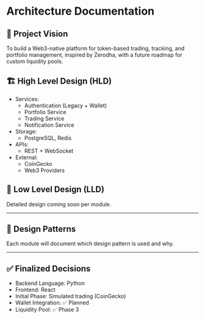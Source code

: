 # Architecture Documentation

## 🎯 Project Vision

To build a Web3-native platform for token-based trading, tracking, and portfolio management, inspired by Zerodha, with a future roadmap for custom liquidity pools.

## 🏗️ High Level Design (HLD)

- Services:
  - Authentication (Legacy + Wallet)
  - Portfolio Service
  - Trading Service
  - Notification Service
- Storage:
  - PostgreSQL, Redis
- APIs:
  - REST + WebSocket
- External:
  - CoinGecko
  - Web3 Providers

## 🧱 Low Level Design (LLD)

Detailed design coming soon per module.

---

## 📌 Design Patterns

Each module will document which design pattern is used and why.

---

## ✅ Finalized Decisions

- Backend Language: Python
- Frontend: React
- Initial Phase: Simulated trading (CoinGecko)
- Wallet Integration: ✅ Planned
- Liquidity Pool: ✅ Phase 3
